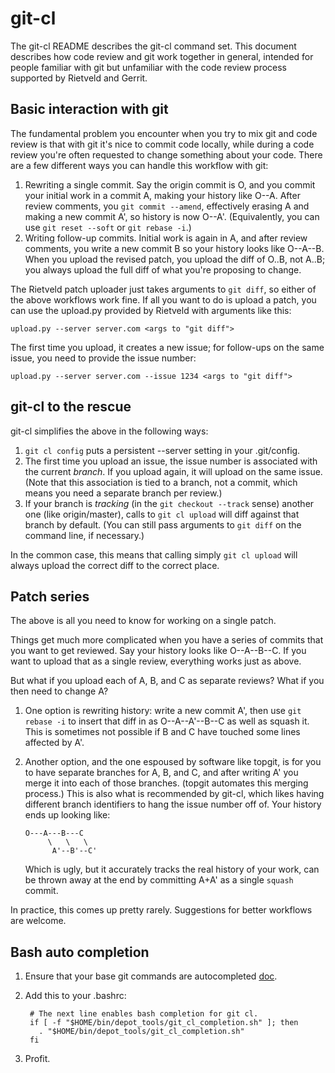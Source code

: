 # git-cl

The git-cl README describes the git-cl command set. This document describes how
code review and git work together in general, intended for people familiar with
git but unfamiliar with the code review process supported by Rietveld and
Gerrit.


## Basic interaction with git

The fundamental problem you encounter when you try to mix git and code review is
that with git it's nice to commit code locally, while during a code review
you're often requested to change something about your code. There are a few
different ways you can handle this workflow with git:

1. Rewriting a single commit. Say the origin commit is O, and you commit your
   initial work in a commit A, making your history like O--A. After review
   comments, you `git commit --amend`, effectively erasing A and making a new
   commit A', so history is now O--A'. (Equivalently, you can use
   `git reset --soft` or `git rebase -i`.)
2. Writing follow-up commits. Initial work is again in A, and after review
   comments, you write a new commit B so your history looks like O--A--B. When
   you upload the revised patch, you upload the diff of O..B, not A..B; you
   always upload the full diff of what you're proposing to change.

The Rietveld patch uploader just takes arguments to `git diff`, so either of the
above workflows work fine.  If all you want to do is upload a patch, you can use
the upload.py provided by Rietveld with arguments like this:

    upload.py --server server.com <args to "git diff">

The first time you upload, it creates a new issue; for follow-ups on the same
issue, you need to provide the issue number:

    upload.py --server server.com --issue 1234 <args to "git diff">


## git-cl to the rescue

git-cl simplifies the above in the following ways:

1. `git cl config` puts a persistent --server setting in your .git/config.
2. The first time you upload an issue, the issue number is associated with the
   current *branch*.  If you upload again, it will upload on the same issue.
   (Note that this association is tied to a branch, not a commit, which means
   you need a separate branch per review.)
3. If your branch is _tracking_ (in the `git checkout --track` sense) another
   one (like origin/master), calls to `git cl upload` will diff against that
   branch by default.  (You can still pass arguments to `git diff` on the
   command line, if necessary.)

In the common case, this means that calling simply `git cl upload` will always
upload the correct diff to the correct place.


## Patch series

The above is all you need to know for working on a single patch.

Things get much more complicated when you have a series of commits that you want
to get reviewed. Say your history looks like O--A--B--C. If you want to upload
that as a single review, everything works just as above.

But what if you upload each of A, B, and C as separate reviews? What if you
then need to change A?

1. One option is rewriting history: write a new commit A', then use
   `git rebase -i` to insert that diff in as O--A--A'--B--C as well as squash
   it. This is sometimes not possible if B and C have touched some lines
   affected by A'.
2. Another option, and the one espoused by software like topgit, is for you to
   have separate branches for A, B, and C, and after writing A' you merge it
   into each of those branches. (topgit automates this merging process.)  This
   is also what is recommended by git-cl, which likes having different branch
   identifiers to hang the issue number off of.  Your history ends up looking
   like:

       O---A---B---C
            \   \   \
             A'--B'--C'

   Which is ugly, but it accurately tracks the real history of your work, can be
   thrown away at the end by committing A+A' as a single `squash` commit.

In practice, this comes up pretty rarely. Suggestions for better workflows are
welcome.

## Bash auto completion

1. Ensure that your base git commands are autocompleted
[doc](https://git-scm.com/book/en/v1/Git-Basics-Tips-and-Tricks).
2. Add this to your .bashrc:

        # The next line enables bash completion for git cl.
        if [ -f "$HOME/bin/depot_tools/git_cl_completion.sh" ]; then
          . "$HOME/bin/depot_tools/git_cl_completion.sh"
        fi

3. Profit.
